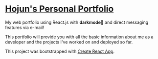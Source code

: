 # [Hojun's Personal Portfolio](https://hojkim.github.io/Portfolio/)

My web portfolio using React.js with **darkmode**🌙 and direct messaging features via e-mail!

This portfolio will provide you with all the basic information about me as a developer and the projects I've worked on and deployed so far.

This project was bootstrapped with [Create React App](https://github.com/facebook/create-react-app).
